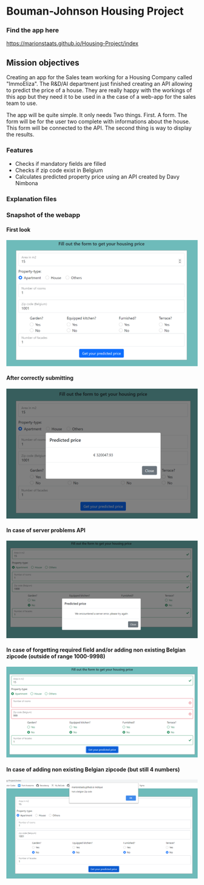 # Bouman-Johnson Housing Project

### Find the app here
https://marionstaats.github.io/Housing-Project/index

## Mission objectives
Creating an app for the Sales team working for a Housing Company called "ImmoEliza". The R&D/AI department just finished creating an API allowing to predict the price of a house. They are really happy with the workings of this app but they need it to be used in a the case of a web-app for the sales team to use.

The app will be quite simple. It only needs Two things.
First. A form. The form will be for the user two complete with informations about the house.
This form will be connected to the API.
The second thing is way to display the results. 

### Features
- Checks if mandatory fields are filled
- Checks if zip code exist in Belgium
- Calculates predicted property price using an API created by Davy Nimbona

### Explanation files



### Snapshot of the webapp

#### First look

![firstlook](/image1.png?raw=true)

#### After correctly submitting

![submitpopup](/image2.png?raw=true)

#### In case of server problems API

![submitpopup](/image5.png?raw=true)

#### In case of forgetting required field and/or adding non existing Belgian zipcode (outside of range 1000-9998)

![submitpopup](/image3.png?raw=true)

#### In case of adding non existing Belgian zipcode (but still 4 numbers)

![submitpopup](/image4.png?raw=true)







